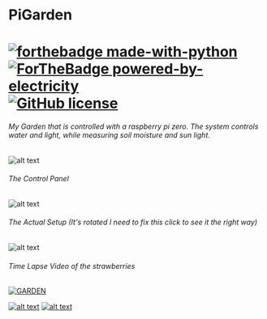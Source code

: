 # PiGarden 
# [![forthebadge made-with-python](http://ForTheBadge.com/images/badges/made-with-python.svg)](https://www.python.org/) [![ForTheBadge powered-by-electricity](http://ForTheBadge.com/images/badges/powered-by-electricity.svg)](http://ForTheBadge.com) [![GitHub license](https://img.shields.io/github/license/Naereen/StrapDown.js.svg)](https://github.com/Naereen/StrapDown.js/blob/master/LICENSE)

###### My Garden that is controlled with a raspberry pi zero. The system controls water and light, while measuring soil moisture and sun light.

![alt text](https://raw.github.com/ataffe/smartGarden/master/infographic/Infographic.png)

###### The Control Panel
![alt text](https://raw.github.com/ataffe/smartGarden/master/infographic/ControlPanel.PNG)

###### The Actual Setup (It's rotated I need to fix this click to see it the right way)
![alt text](https://raw.github.com/ataffe/smartGarden/master/infographic/IMG_6855.jpg)

###### Time Lapse Video of the strawberries

[![GARDEN](https://img.youtube.com/vi/t3zazeLUzj0/0.jpg)](https://www.youtube.com/watch?v=t3zazeLUzj0&feature=youtu.be)


[![alt text](https://raw.github.com/ataffe/smartGarden/master/infographic/Elastic_Stack_Logo.jpg)](https://www.elastic.co/) 
[![alt text](https://raw.github.com/ataffe/smartGarden/master/infographic/RPI_Logo.png)](https://www.raspberrypi.org/)
